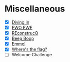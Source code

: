 # Miscellaneous
- [x] [Diving in](Diving%20in)
- [x] [FWO FWF](FWO%20FWF/)
- [x] [REconstrucQ](REconstrucQ/)
- [x] [Beep Boop](Beep%20Boop)
- [x] [Emmel](Emmel/)
- [x] [Where's the flag?](Where's%20the%20flag)
- [ ] Welcome Challenge 